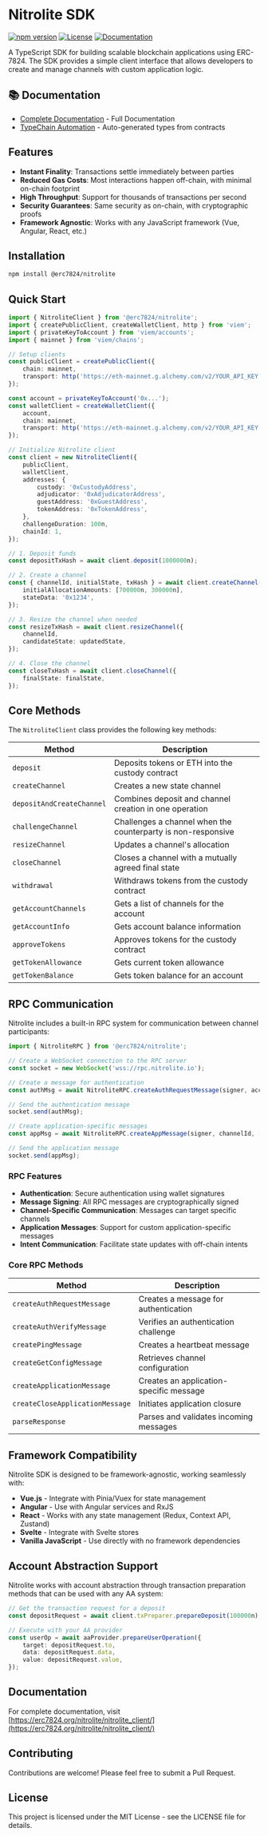 # Nitrolite SDK

[![npm version](https://img.shields.io/npm/v/@erc7824/nitrolite.svg)](https://www.npmjs.com/package/@erc7824/nitrolite)
[![License](https://img.shields.io/npm/l/@erc7824/nitrolite.svg)](https://github.com/erc7824/nitrolite/blob/main/LICENSE)
[![Documentation](https://img.shields.io/badge/docs-website-blue)](https://erc7824.org/nitrolite/nitrolite_client/)

A TypeScript SDK for building scalable blockchain applications using ERC-7824. The SDK provides a simple client interface that allows developers to create and manage channels with custom application logic.

## 📚 Documentation

- [Complete Documentation](https://erc7824.org) - Full Documentation
- [TypeChain Automation](./docs/TYPECHAIN_AUTOMATION.md) - Auto-generated types from contracts

## Features

- **Instant Finality**: Transactions settle immediately between parties
- **Reduced Gas Costs**: Most interactions happen off-chain, with minimal on-chain footprint
- **High Throughput**: Support for thousands of transactions per second
- **Security Guarantees**: Same security as on-chain, with cryptographic proofs
- **Framework Agnostic**: Works with any JavaScript framework (Vue, Angular, React, etc.)

## Installation

```bash
npm install @erc7824/nitrolite
```

## Quick Start

```typescript
import { NitroliteClient } from '@erc7824/nitrolite';
import { createPublicClient, createWalletClient, http } from 'viem';
import { privateKeyToAccount } from 'viem/accounts';
import { mainnet } from 'viem/chains';

// Setup clients
const publicClient = createPublicClient({
    chain: mainnet,
    transport: http('https://eth-mainnet.g.alchemy.com/v2/YOUR_API_KEY'),
});

const account = privateKeyToAccount('0x...');
const walletClient = createWalletClient({
    account,
    chain: mainnet,
    transport: http('https://eth-mainnet.g.alchemy.com/v2/YOUR_API_KEY'),
});

// Initialize Nitrolite client
const client = new NitroliteClient({
    publicClient,
    walletClient,
    addresses: {
        custody: '0xCustodyAddress',
        adjudicator: '0xAdjudicatorAddress',
        guestAddress: '0xGuestAddress',
        tokenAddress: '0xTokenAddress',
    },
    challengeDuration: 100n,
    chainId: 1,
});

// 1. Deposit funds
const depositTxHash = await client.deposit(1000000n);

// 2. Create a channel
const { channelId, initialState, txHash } = await client.createChannel({
    initialAllocationAmounts: [700000n, 300000n],
    stateData: '0x1234',
});

// 3. Resize the channel when needed
const resizeTxHash = await client.resizeChannel({
    channelId,
    candidateState: updatedState,
});

// 4. Close the channel
const closeTxHash = await client.closeChannel({
    finalState: finalState,
});
```

## Core Methods

The `NitroliteClient` class provides the following key methods:

| Method                    | Description                                                  |
| ------------------------- | ------------------------------------------------------------ |
| `deposit`                 | Deposits tokens or ETH into the custody contract             |
| `createChannel`           | Creates a new state channel                                  |
| `depositAndCreateChannel` | Combines deposit and channel creation in one operation       |
| `challengeChannel`        | Challenges a channel when the counterparty is non-responsive |
| `resizeChannel`           | Updates a channel's allocation                               |
| `closeChannel`            | Closes a channel with a mutually agreed final state          |
| `withdrawal`              | Withdraws tokens from the custody contract                   |
| `getAccountChannels`      | Gets a list of channels for the account                      |
| `getAccountInfo`          | Gets account balance information                             |
| `approveTokens`           | Approves tokens for the custody contract                     |
| `getTokenAllowance`       | Gets current token allowance                                 |
| `getTokenBalance`         | Gets token balance for an account                            |

## RPC Communication

Nitrolite includes a built-in RPC system for communication between channel participants:

```typescript
import { NitroliteRPC } from '@erc7824/nitrolite';

// Create a WebSocket connection to the RPC server
const socket = new WebSocket('wss://rpc.nitrolite.io');

// Create a message for authentication
const authMsg = await NitroliteRPC.createAuthRequestMessage(signer, account.address);

// Send the authentication message
socket.send(authMsg);

// Create application-specific messages
const appMsg = await NitroliteRPC.createAppMessage(signer, channelId, ['param1', 'param2']);

// Send the application message
socket.send(appMsg);
```

### RPC Features

- **Authentication**: Secure authentication using wallet signatures
- **Message Signing**: All RPC messages are cryptographically signed
- **Channel-Specific Communication**: Messages can target specific channels
- **Application Messages**: Support for custom application-specific messages
- **Intent Communication**: Facilitate state updates with off-chain intents

### Core RPC Methods

| Method                          | Description                             |
| ------------------------------- | --------------------------------------- |
| `createAuthRequestMessage`      | Creates a message for authentication    |
| `createAuthVerifyMessage`       | Verifies an authentication challenge    |
| `createPingMessage`             | Creates a heartbeat message             |
| `createGetConfigMessage`        | Retrieves channel configuration         |
| `createApplicationMessage`      | Creates an application-specific message |
| `createCloseApplicationMessage` | Initiates application closure           |
| `parseResponse`                 | Parses and validates incoming messages  |

## Framework Compatibility

Nitrolite SDK is designed to be framework-agnostic, working seamlessly with:

- **Vue.js** - Integrate with Pinia/Vuex for state management
- **Angular** - Use with Angular services and RxJS
- **React** - Works with any state management (Redux, Context API, Zustand)
- **Svelte** - Integrate with Svelte stores
- **Vanilla JavaScript** - Use directly with no framework dependencies

## Account Abstraction Support

Nitrolite works with account abstraction through transaction preparation methods that can be used with any AA system:

```typescript
// Get the transaction request for a deposit
const depositRequest = await client.txPreparer.prepareDeposit(100000n);

// Execute with your AA provider
const userOp = await aaProvider.prepareUserOperation({
    target: depositRequest.to,
    data: depositRequest.data,
    value: depositRequest.value,
});
```

## Documentation

For complete documentation, visit [https://erc7824.org/nitrolite/nitrolite_client/](https://erc7824.org/nitrolite/nitrolite_client/)

## Contributing

Contributions are welcome! Please feel free to submit a Pull Request.

## License

This project is licensed under the MIT License - see the LICENSE file for details.
